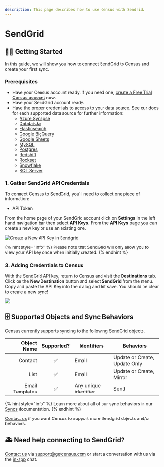 ```yaml
---
description: This page describes how to use Census with Sendrid.
---
```


# SendGrid

## 🏃‍♀️ Getting Started

‌In this guide, we will show you how to connect SendGrid to Census and create your first sync.

### Prerequisites

* Have your Census account ready. If you need one, [create a Free Trial Census account](https://app.getcensus.com/) now.
* Have your SendGrid account ready.
* Have the proper credentials to access to your data source. See our docs for each supported data source for further information:
  * [Azure Synapse](../sources/azure-synapse.md)
  * [Databricks](https://docs.getcensus.com/sources/databricks)
  * [Elasticsearch](https://docs.getcensus.com/sources/elasticsearch)
  * [Google BigQuery](https://docs.getcensus.com/sources/google-bigquery)
  * [Google Sheets](https://docs.getcensus.com/sources/google-sheets)
  * [MySQL](https://docs.getcensus.com/sources/mysql)
  * [Postgres](https://docs.getcensus.com/sources/postgres)
  * [Redshift](https://docs.getcensus.com/sources/redshift)
  * [Rockset](https://docs.getcensus.com/sources/rockset)
  * [Snowflake](https://docs.getcensus.com/sources/snowflake)
  * [SQL Server](https://docs.getcensus.com/sources/sql-server)

### 1. Gather SendGrid API Credentials

To connect Census to SendGrid, you'll need to collect one piece of information:

* API Token

From the home page of your SendGrid account click on **Settings** in the left hand navigation bar then select **API Keys.** From the **API Keys** page you can create a new key or use an existing one.

![Create a New API Key in Sendgrid](<../.gitbook/assets/Screen Shot 2022-05-24 at 5.38.48 PM.png>)

{% hint style="info" %}
Please note that SendGrid will only allow you to view your API key once when initially created.
{% endhint %}

### 3. Adding Credentials to Census

With the SendGrid API key, return to Census and visit the **Destinations** tab. Click on the **New Destination** button and select **SendGrid** from the menu. Copy and paste the API Key into the dialog and hit save. You should be clear to create a new sync!

![](<../.gitbook/assets/Screen Shot 2022-05-24 at 5.44.57 PM.png>)

## 🗄 Supported Objects and Sync Behaviors <a href="#supported-objects-and-sync-behaviors" id="supported-objects-and-sync-behaviors"></a>

Census currently supports syncing to the following SendGrid objects.

| **Object Name** | **Supported?** | Identifiers           | **Behaviors**                 |
| --------------: | :------------: | --------------------- | ----------------------------- |
|         Contact |        ✅       | Email                 | Update or Create, Update Only |
|            List |        ✅       | Email                 | Update or Create, Mirror      |
| Email Templates |        ✅       | Any unique identifier | Send                          |

{% hint style="info" %}
Learn more about all of our sync behaviors in our [Syncs](broken-reference) documentation.
{% endhint %}

[Contact us](mailto:support@getcensus.com) if you want Census to support more Sendgrid objects and/or behaviors.

## 🚑 Need help connecting to SendGrid?

[Contact us](mailto:support@getcensus.com) via support@getcensus.com or start a conversation with us via the [in-app](https://app.getcensus.com) chat.
